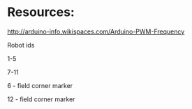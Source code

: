 Resources:
==========

http://arduino-info.wikispaces.com/Arduino-PWM-Frequency


Robot ids

1-5

7-11

6 - field corner marker

12 - field corner marker 
